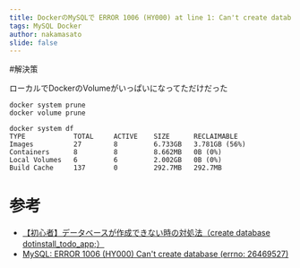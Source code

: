 ```yaml
---
title: DockerのMySQLで ERROR 1006 (HY000) at line 1: Can't create database 'xxx' (errno: xxx) 
tags: MySQL Docker
author: nakamasato
slide: false
---
```

#解決策

ローカルでDockerのVolumeがいっぱいになってただけだった

```
docker system prune
docker volume prune
```

```
docker system df                                             
TYPE            TOTAL     ACTIVE    SIZE      RECLAIMABLE
Images          27        8         6.733GB   3.781GB (56%)
Containers      8         8         8.662MB   0B (0%)
Local Volumes   6         6         2.002GB   0B (0%)
Build Cache     137       0         292.7MB   292.7MB
```


# 参考

- [【初心者】データベースが作成できない時の対処法（create database dotinstall_todo_app;）](https://qiita.com/matsuma/items/7e1182ec50917549a712)
- [MySQL: ERROR 1006 (HY000) Can't create database (errno: 26469527)](https://stackoverflow.com/questions/39045341/mysql-error-1006-hy000-cant-create-database-errno-26469527?rq=1)

